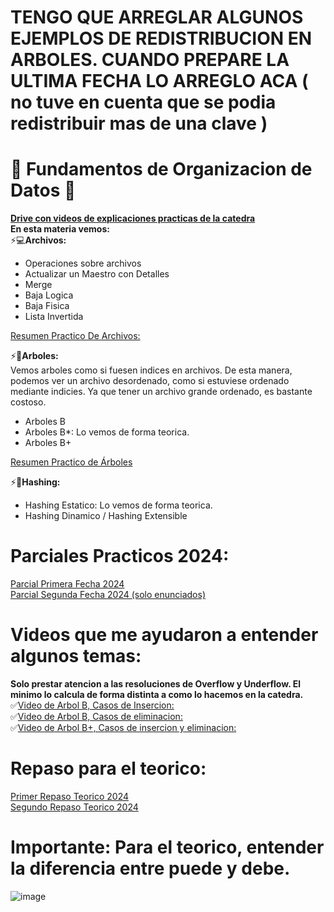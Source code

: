 # TENGO QUE ARREGLAR ALGUNOS EJEMPLOS DE REDISTRIBUCION EN ARBOLES. CUANDO PREPARE LA ULTIMA FECHA LO ARREGLO ACA  ( no tuve en cuenta que se podia redistribuir mas de una clave )

# 🌟 Fundamentos de Organizacion de Datos 🌟

**[Drive con videos de explicaciones practicas de la catedra](https://drive.google.com/drive/folders/1-148UkGPg3zj1VS5GeqgM4ff_HSAslrM)**  
**En esta materia vemos:**  
⚡💻**Archivos:** 
  - Operaciones sobre archivos
  - Actualizar un Maestro con Detalles
  - Merge
  - Baja Logica
  - Baja Fisica
  - Lista Invertida

  [Resumen Practico De Archivos:](https://github.com/Giancardonee/FOD/tree/main/Resumen%20de%20Temas/Repaso%20Archivos)
    
⚡📝**Arboles:**  
Vemos arboles como si fuesen indices en archivos. De esta manera, podemos ver un archivo desordenado, como si estuviese ordenado mediante indicies. Ya que tener un archivo grande ordenado, es bastante costoso.
  - Arboles B
  - Arboles B*: Lo vemos de forma teorica.
  - Arboles B+

[Resumen Practico de Árboles](https://github.com/Giancardonee/FOD/blob/main/Resumen%20de%20Temas/Repaso%20Arboles/readme.md)
  
⚡📝**Hashing:**
  - Hashing Estatico: Lo vemos de forma teorica.
  - Hashing Dinamico / Hashing Extensible

  
# Parciales Practicos 2024:  
[Parcial Primera Fecha 2024](https://github.com/Giancardonee/FOD/tree/main/Parciales/Primera%20Fecha%20FOD%202024)  
[Parcial Segunda Fecha 2024 (solo enunciados)](https://github.com/Giancardonee/FOD/blob/main/Parciales/Segunda%20Fecha%20FOD%202024/Parcial.jpeg)
# Videos que me ayudaron a entender algunos temas: 

**Solo prestar atencion a las resoluciones de Overflow y Underflow. El minimo lo calcula de forma distinta a como lo hacemos en la catedra.**  
✅[Video de Arbol B, Casos de Insercion: ](https://www.youtube.com/watch?v=kAzYAy6AJbg)  
✅[Video de Arbol B, Casos de eliminacion:](https://www.youtube.com/watch?v=e8yDQevWH9s&t=2s)  
✅[Video de Arbol B+, Casos de insercion y eliminacion:](https://www.youtube.com/watch?v=eXr9dQ_ng60&t=1012s)  

# Repaso para el teorico: 
[Primer Repaso Teorico 2024 ](https://github.com/Giancardonee/FOD/tree/main/Final%20-%20Teorico%20FOD/Primer%20repaso)  
[Segundo Repaso Teorico 2024 ](https://github.com/Giancardonee/FOD/tree/main/Final%20-%20Teorico%20FOD/Segundo%20repaso)
   
  
# Importante: Para el teorico, entender la diferencia entre puede y debe. 
![image](https://github.com/Giancardonee/FOD/assets/114377978/4c77d2e2-ee60-4ad1-9c38-6b0469a38780)  




